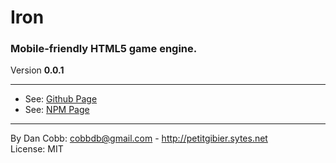 # Iron
### Mobile-friendly HTML5 game engine.
Version **0.0.1**

---
* See: [Github Page](http://www.github.com/cobbdb/iron)
* See: [NPM Page](https://npmjs.org/package/iron-core)

---
By Dan Cobb: <cobbdb@gmail.com> - http://petitgibier.sytes.net  
License: MIT
